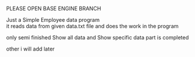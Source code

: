 PLEASE OPEN BASE ENGINE BRANCH


Just a Simple Employee data program</br>
it reads data from given data.txt file and does the work in the program</br>

only semi finished
 Show all data and Show specific data part is completed</br>

other i will add later</br>
